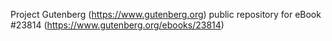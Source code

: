 Project Gutenberg (https://www.gutenberg.org) public repository for eBook #23814 (https://www.gutenberg.org/ebooks/23814)
